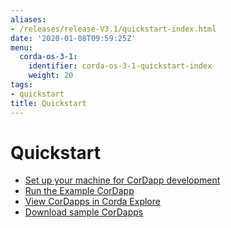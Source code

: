 ```yaml
---
aliases:
- /releases/release-V3.1/quickstart-index.html
date: '2020-01-08T09:59:25Z'
menu:
  corda-os-3-1:
    identifier: corda-os-3-1-quickstart-index
    weight: 20
tags:
- quickstart
title: Quickstart
---
```



# Quickstart


* [Set up your machine for CorDapp development](getting-set-up.md)
* [Run the Example CorDapp](tutorial-cordapp.md)
* [View CorDapps in Corda Explore](http://explore.corda.zone/)
* [Download sample CorDapps](https://www.corda.net/samples/)

